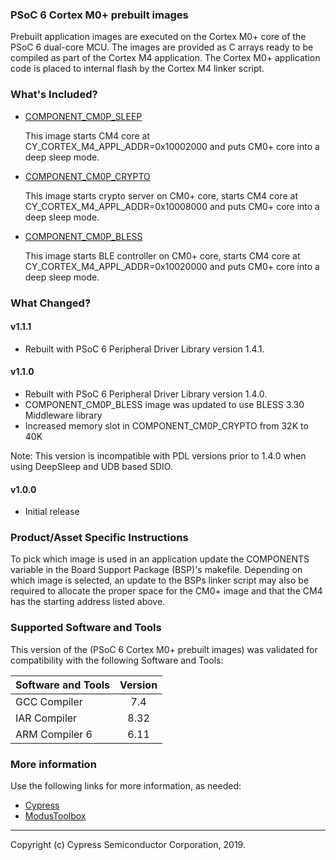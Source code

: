 ### PSoC 6 Cortex M0+ prebuilt images
Prebuilt application images are executed on the Cortex M0+ core of the PSoC 6 dual-core MCU. The images are provided as C arrays ready to be compiled as part of the Cortex M4 application. The Cortex M0+ application code is placed to internal flash by the Cortex M4 linker script.

### What's Included?
* [COMPONENT_CM0P_SLEEP](./COMPONENT_CM0P_SLEEP/README.md)

    This image starts CM4 core at CY_CORTEX_M4_APPL_ADDR=0x10002000
    and puts CM0+ core into a deep sleep mode.

* [COMPONENT_CM0P_CRYPTO](./COMPONENT_CM0P_CRYPTO/README.md)

    This image starts crypto server on CM0+ core,
    starts CM4 core at CY_CORTEX_M4_APPL_ADDR=0x10008000
    and puts CM0+ core into a deep sleep mode.

* [COMPONENT_CM0P_BLESS](./COMPONENT_CM0P_BLESS/README.md)

    This image starts BLE controller on CM0+ core,
    starts CM4 core at CY_CORTEX_M4_APPL_ADDR=0x10020000
    and puts CM0+ core into a deep sleep mode.

### What Changed?
#### v1.1.1
* Rebuilt with PSoC 6 Peripheral Driver Library version 1.4.1.
#### v1.1.0
* Rebuilt with PSoC 6 Peripheral Driver Library version 1.4.0.
* COMPONENT_CM0P_BLESS image was updated to use BLESS 3.30 Middleware library
* Increased memory slot in COMPONENT_CM0P_CRYPTO from 32K to 40K

Note: This version is incompatible with PDL versions prior to 1.4.0 when using DeepSleep and UDB based SDIO.
#### v1.0.0
* Initial release

### Product/Asset Specific Instructions
To pick which image is used in an application update the COMPONENTS variable in the Board Support Package (BSP)'s makefile. Depending on which image is selected, an update to the BSPs linker script may also be required to allocate the proper space for the CM0+ image and that the CM4 has the starting address listed above.

### Supported Software and Tools
This version of the (PSoC 6 Cortex M0+ prebuilt images) was validated for compatibility with the following Software and Tools:

| Software and Tools                        | Version |
| :---                                      | :----:  |
| GCC Compiler                              | 7.4     |
| IAR Compiler                              | 8.32    |
| ARM Compiler 6                            | 6.11    |

### More information
Use the following links for more information, as needed:
* [Cypress](http://www.cypress.com)
* [ModusToolbox](https://www.cypress.com/products/modustoolbox-software-environment)

---
Copyright (c) Cypress Semiconductor Corporation, 2019.
